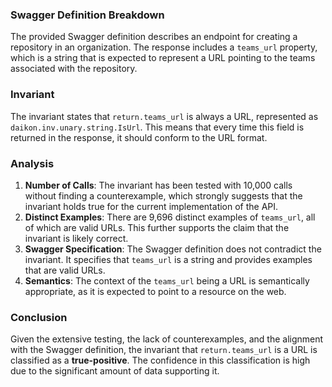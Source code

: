 ### Swagger Definition Breakdown
The provided Swagger definition describes an endpoint for creating a repository in an organization. The response includes a `teams_url` property, which is a string that is expected to represent a URL pointing to the teams associated with the repository.

### Invariant
The invariant states that `return.teams_url` is always a URL, represented as `daikon.inv.unary.string.IsUrl`. This means that every time this field is returned in the response, it should conform to the URL format.

### Analysis
1. **Number of Calls**: The invariant has been tested with 10,000 calls without finding a counterexample, which strongly suggests that the invariant holds true for the current implementation of the API.
2. **Distinct Examples**: There are 9,696 distinct examples of `teams_url`, all of which are valid URLs. This further supports the claim that the invariant is likely correct.
3. **Swagger Specification**: The Swagger definition does not contradict the invariant. It specifies that `teams_url` is a string and provides examples that are valid URLs.
4. **Semantics**: The context of the `teams_url` being a URL is semantically appropriate, as it is expected to point to a resource on the web.

### Conclusion
Given the extensive testing, the lack of counterexamples, and the alignment with the Swagger definition, the invariant that `return.teams_url` is a URL is classified as a **true-positive**. The confidence in this classification is high due to the significant amount of data supporting it.
